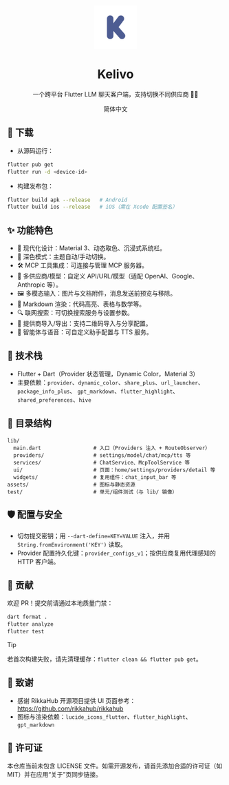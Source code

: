 <div align="center">
  <img src="assets/app_icon_foreground.png" alt="App 图标" width="100" />
  <h1>Kelivo</h1>

一个跨平台 Flutter LLM 聊天客户端，支持切换不同供应商 🤖💬

简体中文

</div>

## 🚀 下载

- 从源码运行：

```bash
flutter pub get
flutter run -d <device-id>
```

- 构建发布包：

```bash
flutter build apk --release   # Android
flutter build ios --release   # iOS（需在 Xcode 配置签名）
```

## ✨ 功能特色

- 🎨 现代化设计：Material 3、动态取色、沉浸式系统栏。
- 🌙 深色模式：主题自动/手动切换。
- 🛠️ MCP 工具集成：可连接与管理 MCP 服务器。
- 🔄 多供应商/模型：自定义 API/URL/模型（适配 OpenAI、Google、Anthropic 等）。
- 🖼️ 多模态输入：图片与文档附件，消息发送前预览与移除。
- 📝 Markdown 渲染：代码高亮、表格与数学等。
- 🔍 联网搜索：可切换搜索服务与设置参数。
- 🤳 提供商导入/导出：支持二维码导入与分享配置。
- 🤖 智能体与语音：可自定义助手配置与 TTS 服务。

## 🧩 技术栈

- Flutter + Dart（Provider 状态管理，Dynamic Color，Material 3）
- 主要依赖：`provider`、`dynamic_color`、`share_plus`、`url_launcher`、`package_info_plus`、
  `gpt_markdown`、`flutter_highlight`、`shared_preferences`、`hive`

## 📂 目录结构

```
lib/
  main.dart                 # 入口（Providers 注入 + RouteObserver）
  providers/                # settings/model/chat/mcp/tts 等
  services/                 # ChatService、McpToolService 等
  ui/                       # 页面：home/settings/providers/detail 等
  widgets/                  # 复用组件：chat_input_bar 等
assets/                     # 图标与静态资源
test/                       # 单元/组件测试（与 lib/ 镜像）
```

## 🛡️ 配置与安全

- 切勿提交密钥；用 `--dart-define=KEY=VALUE` 注入，并用 `String.fromEnvironment('KEY')` 读取。
- Provider 配置持久化键：`provider_configs_v1`；按供应商复用代理感知的 HTTP 客户端。

## 🤝 贡献

欢迎 PR！提交前请通过本地质量门禁：

```bash
dart format .
flutter analyze
flutter test
```

> [!TIP]
> 若首次构建失败，请先清理缓存：`flutter clean && flutter pub get`。

## 💖 致谢

- 感谢 RikkaHub 开源项目提供 UI 页面参考：https://github.com/rikkahub/rikkahub
- 图标与渲染依赖：`lucide_icons_flutter`、`flutter_highlight`、`gpt_markdown`

## 📄 许可证

本仓库当前未包含 LICENSE 文件。如需开源发布，请首先添加合适的许可证（如 MIT）并在应用“关于”页同步链接。
